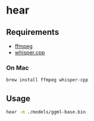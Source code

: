 # hear

## Requirements

- [ffmpeg](https://ffmpeg.org/)
- [whisper.cpp](https://github.com/ggerganov/whisper.cpp)

### On Mac

```bash
brew install ffmpeg whisper-cpp
```

## Usage

```bash
hear -m ./models/ggml-base.bin
```
